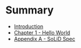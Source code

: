 # Summary

* [Introduction](README.md)
* [Chapter 1 - Hello World](chapter1.md)
* [Appendix A - SoLiD Spec](solid-spec.md/solid-specmd.md)

